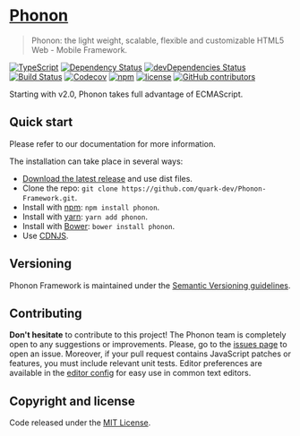 # [Phonon](http://phonon.quarkdev.com)

> Phonon: the light weight, scalable, flexible and customizable HTML5 Web - Mobile Framework.

[![TypeScript](https://badges.frapsoft.com/typescript/code/typescript.svg?v=101)](https://github.com/ellerbrock/typescript-badges/)
[![Dependency Status](https://david-dm.org/quark-dev/Phonon-Framework.svg)](https://david-dm.org/quark-dev/Phonon-Framework)
[![devDependencies Status](https://david-dm.org/quark-dev/Phonon-Framework/dev-status.svg)](https://david-dm.org/quark-dev/Phonon-Framework)
[![Build Status](https://img.shields.io/travis/quark-dev/Phonon-Framework.svg?style=flat-square)](https://travis-ci.org/quark-dev/Phonon-Framework)
[![Codecov](https://img.shields.io/codecov/c/github/quark-dev/Phonon-Framework.svg?style=flat-square)](https://codecov.io/gh/quark-dev/Phonon-Framework)
[![npm](https://img.shields.io/npm/v/phonon.svg?style=flat-square)]()
[![license](https://img.shields.io/github/license/quark-dev/phonon.svg?style=flat-square)]()
[![GitHub contributors](https://img.shields.io/github/contributors/quark-dev/phonon.svg?style=flat-square)]()

Starting with v2.0, Phonon takes full advantage of ECMAScript.

## Quick start

Please refer to our documentation for more information.

The installation can take place in several ways:

- [Download the latest release](https://github.com/quark-dev/Phonon-Framework/releases) and use dist files.
- Clone the repo: `git clone https://github.com/quark-dev/Phonon-Framework.git`.
- Install with [npm](https://www.npmjs.com): `npm install phonon`.
- Install with [yarn](https://yarnpkg.com/en/): `yarn add phonon`.
- Install with [Bower](https://bower.io): `bower install phonon`.
- Use [CDNJS](https://cdnjs.com/libraries/PhononJs).


## Versioning

Phonon Framework is maintained under the [Semantic Versioning guidelines](http://semver.org/).


## Contributing

**Don't hesitate** to contribute to this project! The Phonon team is completely open to any suggestions or improvements. Please, go to the [issues page](https://github.com/quark-dev/Phonon-Framework/issues) to open an issue.
Moreover, if your pull request contains JavaScript patches or features, you must include relevant unit tests.
Editor preferences are available in the [editor config](https://github.com/quark-dev/Phonon-Framework/blob/master/.editorconfig) for easy use in common text editors.


## Copyright and license

Code released under the [MIT License](https://github.com/quark-dev/Phonon-Framework/blob/master/LICENSE).
